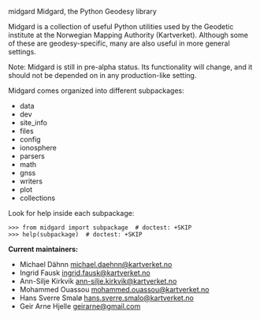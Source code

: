  midgard
Midgard, the Python Geodesy library

Midgard is a collection of useful Python utilities used by the Geodetic
institute at the Norwegian Mapping Authority (Kartverket). Although some of
these are geodesy-specific, many are also useful in more general settings.

Note: Midgard is still in pre-alpha status. Its functionality will change,
      and it should not be depended on in any production-like setting.

Midgard comes organized into different subpackages:

+ data
+ dev
+ site_info
+ files
+ config
+ ionosphere
+ parsers
+ math
+ gnss
+ writers
+ plot
+ collections

Look for help inside each subpackage:

    >>> from midgard import subpackage  # doctest: +SKIP
    >>> help(subpackage)  # doctest: +SKIP


**Current maintainers:**

+ Michael Dähnn <michael.daehnn@kartverket.no>
+ Ingrid Fausk <ingrid.fausk@kartverket.no>
+ Ann-Silje Kirkvik <ann-silje.kirkvik@kartverket.no>
+ Mohammed Ouassou <mohammed.ouassou@kartverket.no>
+ Hans Sverre Smalø <hans.sverre.smalo@kartverket.no>
+ Geir Arne Hjelle <geirarne@gmail.com>
